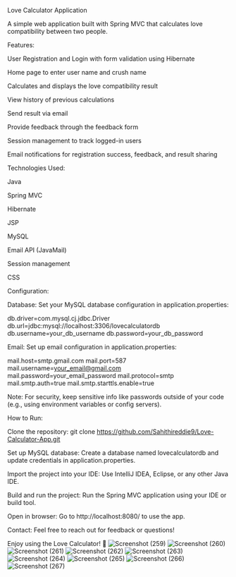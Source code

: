 Love Calculator Application

A simple web application built with Spring MVC that calculates love compatibility between two people.

Features:

User Registration and Login with form validation using Hibernate

Home page to enter user name and crush name

Calculates and displays the love compatibility result

View history of previous calculations

Send result via email

Provide feedback through the feedback form

Session management to track logged-in users

Email notifications for registration success, feedback, and result sharing

Technologies Used:

Java

Spring MVC

Hibernate

JSP

MySQL

Email API (JavaMail)

Session management

CSS

Configuration:

Database:
Set your MySQL database configuration in application.properties:

db.driver=com.mysql.cj.jdbc.Driver
db.url=jdbc:mysql://localhost:3306/lovecalculatordb
db.username=your_db_username
db.password=your_db_password

Email:
Set up email configuration in application.properties:

mail.host=smtp.gmail.com
mail.port=587
mail.username=your_email@gmail.com
mail.password=your_email_password
mail.protocol=smtp
mail.smtp.auth=true
mail.smtp.starttls.enable=true

Note: For security, keep sensitive info like passwords outside of your code (e.g., using environment variables or config servers).

How to Run:

Clone the repository:
git clone https://github.com/Sahithireddie9/Love-Calculator-App.git

Set up MySQL database:
Create a database named lovecalculatordb and update credentials in application.properties.

Import the project into your IDE:
Use IntelliJ IDEA, Eclipse, or any other Java IDE.

Build and run the project:
Run the Spring MVC application using your IDE or build tool.

Open in browser:
Go to http://localhost:8080/ to use the app.

Contact:
Feel free to reach out for feedback or questions!

Enjoy using the Love Calculator! 💖
![Screenshot (259)](https://github.com/user-attachments/assets/bbe4223d-703f-49e6-ae9e-116bf00a9832)
![Screenshot (260)](https://github.com/user-attachments/assets/53b2b6f7-868d-4f2c-acf8-b4842bd98b72)
![Screenshot (261)](https://github.com/user-attachments/assets/19e24341-d80f-49a6-a5f1-3241d209922c)
![Screenshot (262)](https://github.com/user-attachments/assets/a164693f-40d3-4586-9ac0-301cdf364816)
![Screenshot (263)](https://github.com/user-attachments/assets/e1dd5946-6fa7-4793-b144-0f2119259924)
![Screenshot (264)](https://github.com/user-attachments/assets/eb070aab-301a-46ca-9ab8-377ceda0ddf4)
![Screenshot (265)](https://github.com/user-attachments/assets/1137081c-dd5c-46a9-add4-336e8f255f09)
![Screenshot (266)](https://github.com/user-attachments/assets/fa83f72c-57ae-4f2e-9423-a76ad82103b7)
![Screenshot (267)](https://github.com/user-attachments/assets/bee2118d-8f44-4497-84de-d253b5db0fa7)




